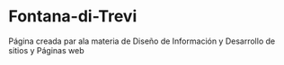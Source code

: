 # Fontana-di-Trevi
Página creada par ala materia de Diseño de Información y Desarrollo de sitios y Páginas web
